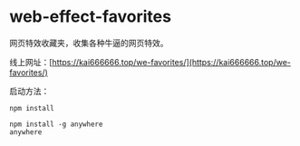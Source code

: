 # web-effect-favorites #

网页特效收藏夹，收集各种牛逼的网页特效。

线上网址：[https://kai666666.top/we-favorites/](https://kai666666.top/we-favorites/)

启动方法：

```shell
npm install

npm install -g anywhere
anywhere
```
